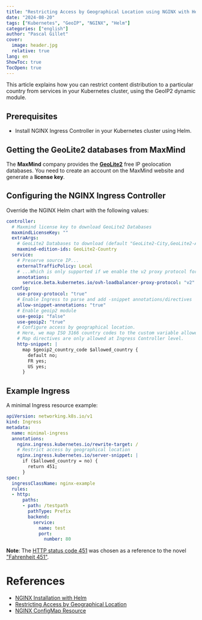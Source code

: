 ```yaml
---
title: "Restricting Access by Geographical Location using NGINX with Helm"
date: "2024-08-20"
tags: ["Kubernetes", "GeoIP", "NGINX", "Helm"]
categories: ["english"]
author: "Pascal Gillet"
cover:
  image: header.jpg
  relative: true
lang: en
ShowToc: true
TocOpen: true
---
```


This article explains how you can restrict content distribution to a particular country from services in your Kubernetes 
cluster, using the GeoIP2 dynamic module. 

## Prerequisites

- Install NGINX Ingress Controller in your Kubernetes cluster using Helm.

## Getting the GeoLite2 databases from MaxMind

The **MaxMind** company provides the [**GeoLite2**](https://dev.maxmind.com/geoip/geolite2-free-geolocation-data) free 
IP geolocation databases. You need to create an account on the MaxMind website and generate a **license key**.

## Configuring the NGINX Ingress Controller

Override the NGINX Helm chart with the following values:

```yaml
controller:
  # Maxmind license key to download GeoLite2 Databases
  maxmindLicenseKey: ""
  extraArgs:
    # GeoLite2 Databases to download (default "GeoLite2-City,GeoLite2-ASN")
    maxmind-edition-ids: GeoLite2-Country
  service:
    # Preserve source IP...
    externalTrafficPolicy: Local
    # ...Which is only supported if we enable the v2 proxy protocol for the OVH load balancer (specific to OVH Cloud provider)
    annotations:
      service.beta.kubernetes.io/ovh-loadbalancer-proxy-protocol: "v2"
  config:
    use-proxy-protocol: "true"
    # Enable Ingress to parse and add -snippet annotations/directives
    allow-snippet-annotations: "true"
    # Enable geoip2 module
    use-geoip: "false"
    use-geoip2: "true"
    # Configure access by geographical location.
    # Here, we map ISO 3166 country codes to the custom variable allowed_country.
    # Map directives are only allowed at Ingress Controller level.
    http-snippet: |
      map $geoip2_country_code $allowed_country {
        default no;
        FR yes;
        US yes;
      }
```

## Example Ingress

A minimal Ingress resource example:

```yaml
apiVersion: networking.k8s.io/v1
kind: Ingress
metadata:
  name: minimal-ingress
  annotations:
    nginx.ingress.kubernetes.io/rewrite-target: /
    # Restrict access by geographical location
    nginx.ingress.kubernetes.io/server-snippet: |
      if ($allowed_country = no) {
        return 451;
      }
spec:
  ingressClassName: nginx-example
  rules:
  - http:
      paths:
      - path: /testpath
        pathType: Prefix
        backend:
          service:
            name: test
            port:
              number: 80
```

**Note**: The [HTTP status code 451](https://en.wikipedia.org/wiki/HTTP_451) was chosen as a reference to the novel 
["Fahrenheit 451"](https://en.wikipedia.org/wiki/Fahrenheit_451).

# References

- [NGINX Installation with Helm](https://docs.nginx.com/nginx-ingress-controller/installation/installing-nic/installation-with-helm/)
- [Restricting Access by Geographical Location](https://docs.nginx.com/nginx/admin-guide/security-controls/controlling-access-by-geoip/)
- [NGINX ConfigMap Resource](https://docs.nginx.com/nginx-ingress-controller/configuration/global-configuration/configmap-resource/)

